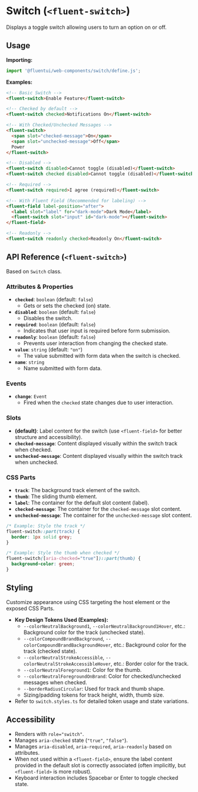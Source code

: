 # Switch (`<fluent-switch>`)

Displays a toggle switch allowing users to turn an option on or off.

## Usage

**Importing:**

```javascript
import '@fluentui/web-components/switch/define.js';
```

**Examples:**

```html
<!-- Basic Switch -->
<fluent-switch>Enable Feature</fluent-switch>

<!-- Checked by default -->
<fluent-switch checked>Notifications On</fluent-switch>

<!-- With Checked/Unchecked Messages -->
<fluent-switch>
  <span slot="checked-message">On</span>
  <span slot="unchecked-message">Off</span>
  Power
</fluent-switch>

<!-- Disabled -->
<fluent-switch disabled>Cannot toggle (disabled)</fluent-switch>
<fluent-switch checked disabled>Cannot toggle (disabled)</fluent-switch>

<!-- Required -->
<fluent-switch required>I agree (required)</fluent-switch>

<!-- With Fluent Field (Recommended for labeling) -->
<fluent-field label-position="after">
  <label slot="label" for="dark-mode">Dark Mode</label>
  <fluent-switch slot="input" id="dark-mode"></fluent-switch>
</fluent-field>

<!-- Readonly -->
<fluent-switch readonly checked>Readonly On</fluent-switch>
```

## API Reference (`<fluent-switch>`)

Based on `Switch` class.

### Attributes & Properties

*   **`checked`**: `boolean` (default: `false`)
    *   Gets or sets the checked (on) state.
*   **`disabled`**: `boolean` (default: `false`)
    *   Disables the switch.
*   **`required`**: `boolean` (default: `false`)
    *   Indicates that user input is required before form submission.
*   **`readonly`**: `boolean` (default: `false`)
    *   Prevents user interaction from changing the checked state.
*   **`value`**: `string` (default: `"on"`)
    *   The value submitted with form data when the switch is checked.
*   **`name`**: `string`
    *   Name submitted with form data.

### Events

*   **`change`**: `Event`
    *   Fired when the `checked` state changes due to user interaction.

### Slots

*   **(default)**: Label content for the switch (use `<fluent-field>` for better structure and accessibility).
*   **`checked-message`**: Content displayed visually within the switch track when checked.
*   **`unchecked-message`**: Content displayed visually within the switch track when unchecked.

### CSS Parts

*   **`track`**: The background track element of the switch.
*   **`thumb`**: The sliding thumb element.
*   **`label`**: The container for the default slot content (label).
*   **`checked-message`**: The container for the `checked-message` slot content.
*   **`unchecked-message`**: The container for the `unchecked-message` slot content.

```css
/* Example: Style the track */
fluent-switch::part(track) {
  border: 1px solid grey;
}

/* Example: Style the thumb when checked */
fluent-switch([aria-checked="true"])::part(thumb) {
  background-color: green;
}
```

## Styling

Customize appearance using CSS targeting the host element or the exposed CSS Parts.

*   **Key Design Tokens Used (Examples):**
    *   `--colorNeutralBackground1`, `--colorNeutralBackground1Hover`, etc.: Background color for the track (unchecked state).
    *   `--colorCompoundBrandBackground`, `--colorCompoundBrandBackgroundHover`, etc.: Background color for the track (checked state).
    *   `--colorNeutralStrokeAccessible`, `--colorNeutralStrokeAccessibleHover`, etc.: Border color for the track.
    *   `--colorNeutralForeground1`: Color for the thumb.
    *   `--colorNeutralForegroundOnBrand`: Color for checked/unchecked messages when checked.
    *   `--borderRadiusCircular`: Used for track and thumb shape.
    *   Sizing/padding tokens for track height, width, thumb size.
*   Refer to `switch.styles.ts` for detailed token usage and state variations.

## Accessibility

*   Renders with `role="switch"`.
*   Manages `aria-checked` state (`"true"`, `"false"`).
*   Manages `aria-disabled`, `aria-required`, `aria-readonly` based on attributes.
*   When not used within a `<fluent-field>`, ensure the label content provided in the default slot is correctly associated (often implicitly, but `<fluent-field>` is more robust).
*   Keyboard interaction includes Spacebar or Enter to toggle checked state.
